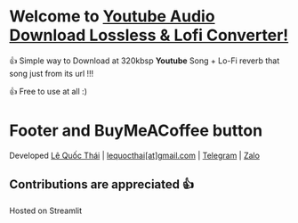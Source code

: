 # Welcome to [Youtube Audio Download Lossless & Lofi Converter!](https://youtube-lofi.streamlit.app/)

👍 Simple way to Download at 320kbsp **Youtube** Song + Lo-Fi reverb that song just from its url !!!<p>
👍 Free to use at all :)

# Footer and BuyMeACoffee button
Developed <a href='https://lequocthai.com'>Lê Quốc Thái</a> | <a href='mailto:lequocthai@gmail.com'>lequocthai[at]gmail.com</a> | <a href='https://t.me/tnfsmith'>Telegram</a> | <a href='tel:0985010707'>Zalo</a> </h10>
<script type="text/javascript" src="https://cdnjs.buymeacoffee.com/1.0.0/button.prod.min.js" data-name="bmc-button" data-slug="LeQuocThaiy" data-color="#FFDD00" data-emoji="🥤" data-font="Cookie" data-text="Buy me a Coffee" data-outline-color="#000000" data-font-color="#000000" data-coffee-color="#ffffff" ></script>
    
## Contributions are appreciated 👍
Hosted on Streamlit
